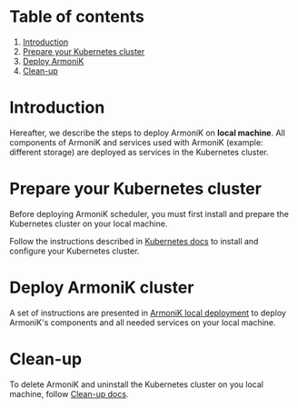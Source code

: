 # Table of contents

1. [Introduction](#introduction)
2. [Prepare your Kubernetes cluster](./docs/README.kubernetes.md)
3. [Deploy ArmoniK](./docs/README.deploy.md)
4. [Clean-up](./docs/README.clean.md)

# Introduction <a name="introduction"></a>

Hereafter, we describe the steps to deploy ArmoniK on **local machine**. All components of ArmoniK and services used
with ArmoniK (example: different storage) are deployed as services in the Kubernetes cluster.

# Prepare your Kubernetes cluster <a name="prepare-your-kubernetes-cluster"></a>

Before deploying ArmoniK scheduler, you must first install and prepare the Kubernetes cluster on your local machine.

Follow the instructions described in [Kubernetes docs](./docs/README.kubernetes.md) to install and configure your
Kubernetes cluster.

# Deploy ArmoniK cluster <a name="deploy-armonik"></a>

A set of instructions are presented in [ArmoniK local deployment](./docs/README.deploy.md) to deploy ArmoniK's
components and all needed services on your local machine.

# Clean-up <a name="clean-up"></a>

To delete ArmoniK and uninstall the Kubernetes cluster on you local machine,
follow [Clean-up docs](./docs/README.clean.md).